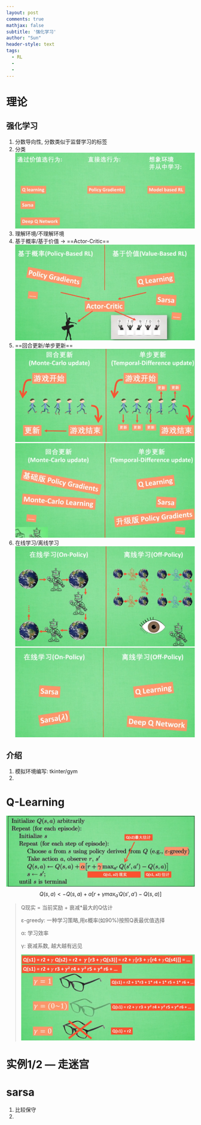 ```yaml
---
layout: post
comments: true
mathjax: false
subtitle: '强化学习'
author: "Sun"
header-style: text
tags:
  - RL
  - 
  - 
---
```


# 理论

## 强化学习

1. 分数导向性, 分数类似于监督学习的标签
2.  分类
   ![image-20201009171448002](/img/in-post/20_07/image-20201009171448002.png)
   1. 理解环境/不理解环境
   2. 基于概率/基于价值 -> ==Actor-Critic==
      ![image-20201009171811759](/img/in-post/20_07/image-20201009171811759.png)
   3. ==回合更新/单步更新==
      ![image-20201009172019366](/img/in-post/20_07/image-20201009172019366.png)
      ![image-20201009172125347](/img/in-post/20_07/image-20201009172125347.png)
   4. 在线学习/离线学习
      ![image-20201009172241594](/img/in-post/20_07/image-20201009172241594.png)
      ![image-20201009172255551](/img/in-post/20_07/image-20201009172255551.png)



## 介绍

1. 模拟环境编写: tkinter/gym
2. 

# Q-Learning

![image-20201009173557136](/img/in-post/20_07/image-20201009173557136.png)
$$
Q(s,a) <-Q(s,a)+α[r+γmax_{a^{'}}Q(s',a')-Q(s,a)]
$$

> Q现实 = 当前奖励 + 衰减*最大的Q估计
>
> ε-greedy: 一种学习策略,用ε概率(如90%)按照Q表最优值选择
>
> α: 学习效率
>
> γ: 衰减系数, 越大越有远见
>
> ![image-20201009181946022](/img/in-post/20_07/image-20201009181946022.png)

# 实例1/2 — 走迷宫

# sarsa

1. 比较保守
2. 



























